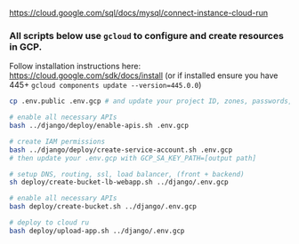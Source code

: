 https://cloud.google.com/sql/docs/mysql/connect-instance-cloud-run

### All scripts below use `gcloud` to configure and create resources in GCP.
Follow installation instructions here: https://cloud.google.com/sdk/docs/install
(or if installed ensure you have 445+ `gcloud components update --version=445.0.0`)

```bash
cp .env.public .env.gcp # and update your project ID, zones, passwords, and listed resource names

# enable all necessary APIs
bash ../django/deploy/enable-apis.sh .env.gcp 

# create IAM permissions
bash ../django/deploy/create-service-account.sh .env.gcp 
# then update your .env.gcp with GCP_SA_KEY_PATH=[output path]

# setup DNS, routing, ssl, load balancer, (front + backend)
sh deploy/create-bucket-lb-webapp.sh ../django/.env.gcp 

# enable all necessary APIs
bash deploy/create-bucket.sh ../django/.env.gcp

# deploy to cloud ru
bash deploy/upload-app.sh ../django/.env.gcp 

```
